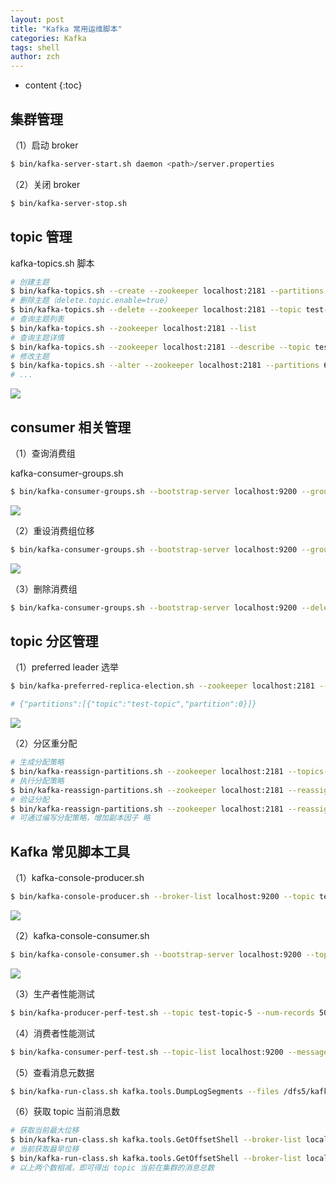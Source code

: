 ```yaml
---
layout: post
title: "Kafka 常用运维脚本"
categories: Kafka
tags: shell
author: zch
---
```


* content
{:toc}










## 集群管理

（1）启动 broker

```bash
$ bin/kafka-server-start.sh daemon <path>/server.properties
```

（2）关闭 broker

```bash
$ bin/kafka-server-stop.sh
```

## topic 管理

kafka-topics.sh 脚本

```bash
# 创建主题
$ bin/kafka-topics.sh --create --zookeeper localhost:2181 --partitions 64 --replication-factor 3 --topic test-topic --config xxxxx
# 删除主题（delete.topic.enable=true）
$ bin/kafka-topics.sh --delete --zookeeper localhost:2181 --topic test-topic
# 查询主题列表
$ bin/kafka-topics.sh --zookeeper localhost:2181 --list
# 查询主题详情
$ bin/kafka-topics.sh --zookeeper localhost:2181 --describe --topic test-topic
# 修改主题
$ bin/kafka-topics.sh --alter --zookeeper localhost:2181 --partitions 64 --topic test-topic
# ...
```

![](https://gitee.com/objcoding/md-picture/raw/master/img/20200315145802.png)

## consumer 相关管理

（1）查询消费组

kafka-consumer-groups.sh

```bash
$ bin/kafka-consumer-groups.sh --bootstrap-server localhost:9200 --group test-group --describe
```

![](https://gitee.com/objcoding/md-picture/raw/master/img/20200315150715.png)

（2）重设消费组位移

```bash
$ bin/kafka-consumer-groups.sh --bootstrap-server localhost:9200 --group test-group --reset-offsets --topic test-topic --to-earliest --execute
```

![](https://gitee.com/objcoding/md-picture/raw/master/img/20200315152119.png)

（3）删除消费组

```bash
$ bin/kafka-consumer-groups.sh --bootstrap-server localhost:9200 --delete --group test-group
```



## topic 分区管理

（1）preferred leader 选举

```bash
$ bin/kafka-preferred-replica-election.sh --zookeeper localhost:2181 --path-to-json-file <path>/preferred-leader-plan.json

# {"partitions":[{"topic":"test-topic","partition":0}]}
```

![](https://gitee.com/objcoding/md-picture/raw/master/img/20200315163116.png)

（2）分区重分配

```bash
# 生成分配策略
$ bin/kafka-reassign-partitions.sh --zookeeper localhost:2181 --topics-to-move-json-file topics-to-move.json --broker-list "5,6" --generate
# 执行分配策略
$ bin/kafka-reassign-partitions.sh --zookeeper localhost:2181 --reassignment-json-file cluster-reassignment.json --execute
# 验证分配
$ bin/kafka-reassign-partitions.sh --zookeeper localhost:2181 --reassignment-json-file cluster-reassignment.json --verify
# 可通过编写分配策略，增加副本因子 略
```



## Kafka 常见脚本工具

（1）kafka-console-producer.sh

```bash
$ bin/kafka-console-producer.sh --broker-list localhost:9200 --topic test --request-required-acks all --timeout 3000 --message-send-max-retries 3
```

![](https://gitee.com/objcoding/md-picture/raw/master/img/20200315164532.png)

（2）kafka-console-consumer.sh

```bash
$ bin/kafka-console-consumer.sh --bootstrap-server localhost:9200 --topic test --from-beginning
```

![](https://gitee.com/objcoding/md-picture/raw/master/img/20200315165004.png)

（3）生产者性能测试

```bash
$ bin/kafka-producer-perf-test.sh --topic test-topic-5 --num-records 500000000000 --record-size 200 --throughput 200 --producer-props bootstrap.servers=localhost:9092,localhost:9093,localhost:9094 acks=-1
```

（4）消费者性能测试

```bash
$ bin/kafka-consumer-perf-test.sh --topic-list localhost:9200 --message-size 200 --messages 50000 --topic test-topic
```

（5）查看消息元数据

```bash
$ bin/kafka-run-class.sh kafka.tools.DumpLogSegments --files /dfs5/kafka/data/secLog-2/00000000000110325000.log --print-data-log --deep-iteration > secLog.log
```

（6）获取 topic 当前消息数
```bash
# 获取当前最大位移
$ bin/kafka-run-class.sh kafka.tools.GetOffsetShell --broker-list localhost:9200 --topic test --time -1
# 当前获取最早位移
$ bin/kafka-run-class.sh kafka.tools.GetOffsetShell --broker-list localhost:9200 --topic test --time -2
# 以上两个数相减，即可得出 topic 当前在集群的消息总数
```